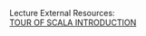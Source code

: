Lecture External Resources:<br>
[TOUR OF SCALA INTRODUCTION](https://docs.scala-lang.org/tour/tour-of-scala.html)
